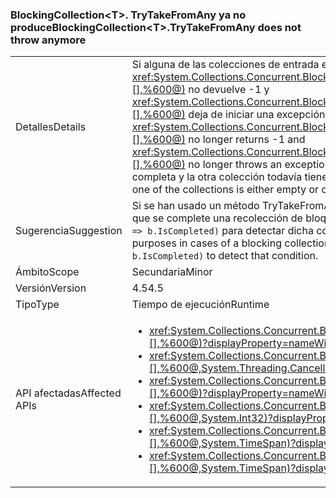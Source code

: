 ### <a name="blockingcollectionlttgttrytakefromany-does-not-throw-anymore"></a><span data-ttu-id="4a7f9-101">BlockingCollection&lt;T&gt;. TryTakeFromAny ya no produce</span><span class="sxs-lookup"><span data-stu-id="4a7f9-101">BlockingCollection&lt;T&gt;.TryTakeFromAny does not throw anymore</span></span>

|   |   |
|---|---|
|<span data-ttu-id="4a7f9-102">Detalles</span><span class="sxs-lookup"><span data-stu-id="4a7f9-102">Details</span></span>|<span data-ttu-id="4a7f9-103">Si alguna de las colecciones de entrada está marcada como completada, <xref:System.Collections.Concurrent.BlockingCollection%601.TryTakeFromAny(System.Collections.Concurrent.BlockingCollection{%600}[],%600@)> no devuelve -1 y <xref:System.Collections.Concurrent.BlockingCollection%601.TakeFromAny(System.Collections.Concurrent.BlockingCollection{%600}[],%600@)> deja de iniciar una excepción.</span><span class="sxs-lookup"><span data-stu-id="4a7f9-103">If one of the input collections is marked completed, <xref:System.Collections.Concurrent.BlockingCollection%601.TryTakeFromAny(System.Collections.Concurrent.BlockingCollection{%600}[],%600@)> no longer returns -1 and <xref:System.Collections.Concurrent.BlockingCollection%601.TakeFromAny(System.Collections.Concurrent.BlockingCollection{%600}[],%600@)> no longer throws an exception.</span></span> <span data-ttu-id="4a7f9-104">Este cambio permite trabajar con colecciones cuando una de las colecciones está vacía o completa y la otra colección todavía tiene elementos que se pueden recuperar.</span><span class="sxs-lookup"><span data-stu-id="4a7f9-104">This change makes it possible to work with collections when one of the collections is either empty or completed, but the other collection still has items that can be retrieved.</span></span>|
|<span data-ttu-id="4a7f9-105">Sugerencia</span><span class="sxs-lookup"><span data-stu-id="4a7f9-105">Suggestion</span></span>|<span data-ttu-id="4a7f9-106">Si se han usado un método TryTakeFromAny que devuelva -1 o un método TakeFromAny de inicio para el control de flujo en casos en los que se complete una recolección de bloqueo, es necesario cambiar dicho código para que use <code>.Any(b =&gt; b.IsCompleted)</code> para detectar dicha condición.</span><span class="sxs-lookup"><span data-stu-id="4a7f9-106">If TryTakeFromAny returning -1 or TakeFromAny throwing were used for control-flow purposes in cases of a blocking collection being completed, such code should now be changed to use <code>.Any(b =&gt; b.IsCompleted)</code> to detect that condition.</span></span>|
|<span data-ttu-id="4a7f9-107">Ámbito</span><span class="sxs-lookup"><span data-stu-id="4a7f9-107">Scope</span></span>|<span data-ttu-id="4a7f9-108">Secundaria</span><span class="sxs-lookup"><span data-stu-id="4a7f9-108">Minor</span></span>|
|<span data-ttu-id="4a7f9-109">Versión</span><span class="sxs-lookup"><span data-stu-id="4a7f9-109">Version</span></span>|<span data-ttu-id="4a7f9-110">4.5</span><span class="sxs-lookup"><span data-stu-id="4a7f9-110">4.5</span></span>|
|<span data-ttu-id="4a7f9-111">Tipo</span><span class="sxs-lookup"><span data-stu-id="4a7f9-111">Type</span></span>|<span data-ttu-id="4a7f9-112">Tiempo de ejecución</span><span class="sxs-lookup"><span data-stu-id="4a7f9-112">Runtime</span></span>|
|<span data-ttu-id="4a7f9-113">API afectadas</span><span class="sxs-lookup"><span data-stu-id="4a7f9-113">Affected APIs</span></span>|<ul><li><xref:System.Collections.Concurrent.BlockingCollection%601.TakeFromAny(System.Collections.Concurrent.BlockingCollection{%600}[],%600@)?displayProperty=nameWithType></li><li><xref:System.Collections.Concurrent.BlockingCollection%601.TakeFromAny(System.Collections.Concurrent.BlockingCollection{%600}[],%600@,System.Threading.CancellationToken)?displayProperty=nameWithType></li><li><xref:System.Collections.Concurrent.BlockingCollection%601.TryTakeFromAny(System.Collections.Concurrent.BlockingCollection{%600}[],%600@)?displayProperty=nameWithType></li><li><xref:System.Collections.Concurrent.BlockingCollection%601.TryTakeFromAny(System.Collections.Concurrent.BlockingCollection{%600}[],%600@,System.Int32)?displayProperty=nameWithType></li><li><xref:System.Collections.Concurrent.BlockingCollection%601.TryTakeFromAny(System.Collections.Concurrent.BlockingCollection{%600}[],%600@,System.TimeSpan)?displayProperty=nameWithType></li><li><xref:System.Collections.Concurrent.BlockingCollection%601.TryTakeFromAny(System.Collections.Concurrent.BlockingCollection{%600}[],%600@,System.TimeSpan)?displayProperty=nameWithType></li></ul>|


